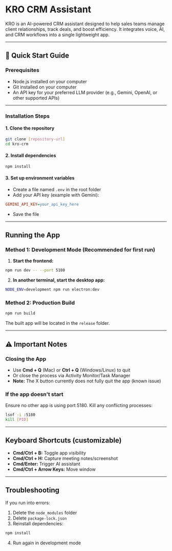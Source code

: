 # KRO CRM Assistant

KRO is an AI-powered CRM assistant designed to help sales teams manage client relationships, track deals, and boost efficiency. It integrates voice, AI, and CRM workflows into a single lightweight app.

---

## 🚀 Quick Start Guide

### Prerequisites

- Node.js installed on your computer
- Git installed on your computer
- An API key for your preferred LLM provider (e.g., Gemini, OpenAI, or other supported APIs)

---

### Installation Steps

#### 1. Clone the repository

```bash
git clone [repository-url]
cd kro-crm
```

#### 2. Install dependencies

```bash
npm install
```

#### 3. Set up environment variables

- Create a file named `.env` in the root folder
- Add your API key (example with Gemini):

```ini
GEMINI_API_KEY=your_api_key_here
```

- Save the file

---

## Running the App

### Method 1: Development Mode (Recommended for first run)

1. **Start the frontend:**

```bash
npm run dev -- --port 5180
```

2. **In another terminal, start the desktop app:**

```bash
NODE_ENV=development npm run electron:dev
```

### Method 2: Production Build

```bash
npm run build
```

The built app will be located in the `release` folder.

---

## ⚠️ Important Notes

### Closing the App

- Use **Cmd + Q** (Mac) or **Ctrl + Q** (Windows/Linux) to quit
- Or close the process via Activity Monitor/Task Manager
- **Note:** The X button currently does not fully quit the app (known issue)

### If the app doesn't start

Ensure no other app is using port 5180. Kill any conflicting processes:

```bash
lsof -i :5180
kill [PID]
```

---

## Keyboard Shortcuts (customizable)

- **Cmd/Ctrl + B:** Toggle app visibility
- **Cmd/Ctrl + H:** Capture meeting notes/screenshot
- **Cmd/Enter:** Trigger AI assistant
- **Cmd/Ctrl + Arrow Keys:** Move window

---

## Troubleshooting

If you run into errors:

1. Delete the `node_modules` folder
2. Delete `package-lock.json`
3. Reinstall dependencies:

```bash
npm install
```

4. Run again in development mode
